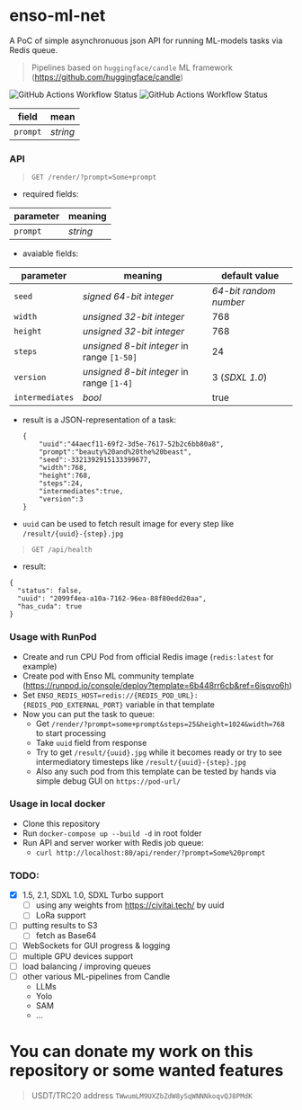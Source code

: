 # enso-ml-net

A PoC of simple asynchronuous json API for running ML-models tasks via Redis queue.

> Pipelines based on `huggingface/candle` ML framework (https://github.com/huggingface/candle)


![GitHub Actions Workflow Status](https://img.shields.io/github/actions/workflow/status/siddthartha/enso-darknet/rust.yml?logo=rust&label=rust)
![GitHub Actions Workflow Status](https://img.shields.io/github/actions/workflow/status/siddthartha/enso-darknet/docker-image.yml)

  | field | mean |
  |--|--|
  | `prompt` | *string* |

### API
 > `GET /render/?prompt=Some+prompt`
  * required fields:

| parameter | meaning  |
|-----------|----------|
| `prompt`  | *string* |

  * avaiable fields:

| parameter       | meaning                                    | default value          |
|-----------------|--------------------------------------------|------------------------|
| `seed`          | *signed 64-bit integer*                    | *64-bit random number* |
| `width`         | *unsigned 32-bit integer*                  | 768                    |
| `height`        | *unsigned 32-bit integer*                  | 768                    |
| `steps`         | *unsigned 8-bit integer* in range `[1-50]` | 24                     |
| `version`       | *unsigned 8-bit integer* in range `[1-4]`  | 3 (*SDXL 1.0*)         |
| `intermediates` | *bool*                                     | true                   |

    
  * result is a JSON-representation of a task:
    ```
    {
        "uuid":"44aecf11-69f2-3d5e-7617-52b2c6bb80a8",
        "prompt":"beauty%20and%20the%20beast",
        "seed":-3321392915133399677,
        "width":768,
        "height":768,
        "steps":24,
        "intermediates":true,
        "version":3
    }
    ```
  * `uuid` can be used to fetch result image for every step like `/result/{uuid}-{step}.jpg`
> `GET /api/health`
  * result:
```
{
  "status": false,
  "uuid": "2099f4ea-a10a-7162-96ea-88f80edd20aa",
  "has_cuda": true
}
```
### Usage with RunPod

* Create and run CPU Pod from official Redis image (`redis:latest` for example)
* Create pod with Enso ML community template (https://runpod.io/console/deploy?template=6b448rr6cb&ref=6isqvo6h)
* Set `ENSO_REDIS_HOST=redis://{REDIS_POD_URL}:{REDIS_POD_EXTERNAL_PORT}` variable in that template
* Now you can put the task to queue:
  * Get `/render/?prompt=some+prompt&steps=25&height=1024&width=768` to start processing
  * Take `uuid` field from response
  * Try to get `/result/{uuid}.jpg` while it becomes ready or try to see intermediatory timesteps like `/result/{uuid}-{step}.jpg`
  * Also any such pod from this template can be tested by hands via simple debug GUI on `https://pod-url/`

### Usage in local docker

* Clone this repository
* Run `docker-compose up --build -d` in root folder
* Run API and server worker with Redis job queue:
  * `curl http://localhost:80/api/render/?prompt=Some%20prompt`

### TODO:

* [x] 1.5, 2.1, SDXL 1.0, SDXL Turbo support
  * [ ] using any weights from https://civitai.tech/ by uuid
  * [ ] LoRa support
* [ ] putting results to S3
  * [ ] fetch as Base64
* [ ] WebSockets for GUI progress & logging
* [ ] multiple GPU devices support
* [ ] load balancing / improving queues
* [ ] other various ML-pipelines from Candle 
  * LLMs
  * Yolo
  * SAM
  * &hellip;

# You can donate my work on this repository or some wanted features

> USDT/TRC20 address `TWwumLM9UXZbZdW8ySqWNNNkoqvQJ8PMdK`

